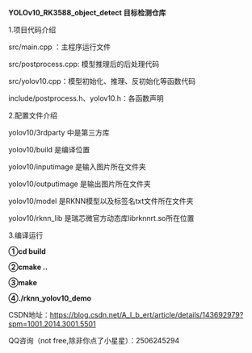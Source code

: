 **YOLOv10_RK3588_object_detect 目标检测仓库**

1.项目代码介绍

src/main.cpp ：主程序运行文件

src/postprocess.cpp: 模型推理后的后处理代码

src/yolov10.cpp：模型初始化、推理、反初始化等函数代码

include/postprocess.h、yolov10.h：各函数声明

2.配置文件介绍

yolov10/3rdparty 中是第三方库

yolov10/build 是编译位置

yolov10/inputimage 是输入图片所在文件夹

yolov10/outputimage 是输出图片所在文件夹

yolov10/model 是RKNN模型以及标签名txt文件所在文件夹

yolov10/rknn_lib 是瑞芯微官方动态库librknnrt.so所在位置

3.编译运行


**①cd build**

**②cmake ..**

**③make**

**④./rknn_yolov10_demo**





CSDN地址：https://blog.csdn.net/A_l_b_ert/article/details/143692979?spm=1001.2014.3001.5501

QQ咨询（not free,除非你点了小星星）：2506245294
